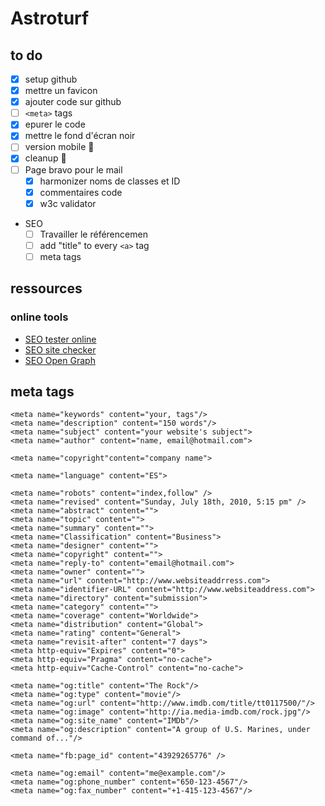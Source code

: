 # Astroturf

## to do
* [x] setup github
* [x] mettre un favicon
* [x] ajouter code sur github
* [ ] `<meta>` tags
* [x] epurer le code
* [x] mettre le fond d'écran noir
* [ ] version mobile 📵 
* [x] cleanup 🧽
* [ ] Page bravo pour le mail
    * [x] harmonizer noms de classes et ID
    * [x] commentaires code
    * [x] w3c validator
* SEO
    * [ ] Travailler le référencemen
    * [ ] add "title" to every `<a>` tag
    * [ ] meta tags

## ressources
### online tools
* [SEO tester online](https://www.seotesteronline.com/)
* [SEO site checker](https://seositecheckup.com/)
* [SEO Open Graph](https://webcode.tools/open-graph-generator#google_vignette)

## meta tags
```
<meta name="keywords" content="your, tags"/>
<meta name="description" content="150 words"/>
<meta name="subject" content="your website's subject">
<meta name="author" content="name, email@hotmail.com">

<meta name="copyright"content="company name">

<meta name="language" content="ES">

<meta name="robots" content="index,follow" />
<meta name="revised" content="Sunday, July 18th, 2010, 5:15 pm" />
<meta name="abstract" content="">
<meta name="topic" content="">
<meta name="summary" content="">
<meta name="Classification" content="Business">
<meta name="designer" content="">
<meta name="copyright" content="">
<meta name="reply-to" content="email@hotmail.com">
<meta name="owner" content="">
<meta name="url" content="http://www.websiteaddrress.com">
<meta name="identifier-URL" content="http://www.websiteaddress.com">
<meta name="directory" content="submission">
<meta name="category" content="">
<meta name="coverage" content="Worldwide">
<meta name="distribution" content="Global">
<meta name="rating" content="General">
<meta name="revisit-after" content="7 days">
<meta http-equiv="Expires" content="0">
<meta http-equiv="Pragma" content="no-cache">
<meta http-equiv="Cache-Control" content="no-cache">
```

```
<meta name="og:title" content="The Rock"/>
<meta name="og:type" content="movie"/>
<meta name="og:url" content="http://www.imdb.com/title/tt0117500/"/>
<meta name="og:image" content="http://ia.media-imdb.com/rock.jpg"/>
<meta name="og:site_name" content="IMDb"/>
<meta name="og:description" content="A group of U.S. Marines, under command of..."/>

<meta name="fb:page_id" content="43929265776" />

<meta name="og:email" content="me@example.com"/>
<meta name="og:phone_number" content="650-123-4567"/>
<meta name="og:fax_number" content="+1-415-123-4567"/>
```

